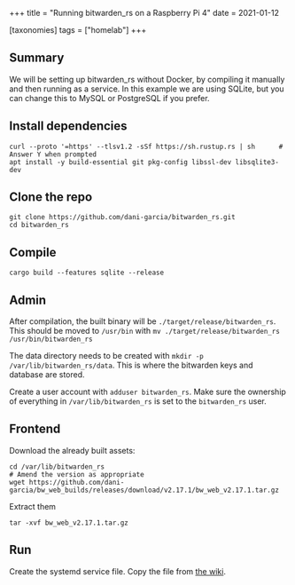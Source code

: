 +++
title = "Running bitwarden_rs on a Raspberry Pi 4"
date = 2021-01-12

[taxonomies]
tags = ["homelab"]
+++

## Summary

We will be setting up bitwarden_rs without Docker, by compiling it manually and then running as a service. In this example we are using SQLite, but you can change this to MySQL or PostgreSQL if you prefer.

## Install dependencies

```
curl --proto '=https' --tlsv1.2 -sSf https://sh.rustup.rs | sh      # Answer Y when prompted
apt install -y build-essential git pkg-config libssl-dev libsqlite3-dev
```

## Clone the repo

```
git clone https://github.com/dani-garcia/bitwarden_rs.git
cd bitwarden_rs
```

## Compile

```
cargo build --features sqlite --release
```

## Admin
After compilation, the built binary will be `./target/release/bitwarden_rs`. This should be moved to `/usr/bin` with `mv ./target/release/bitwarden_rs /usr/bin/bitwarden_rs`

The data directory needs to be created with `mkdir -p /var/lib/bitwarden_rs/data`. This is where the bitwarden keys and database are stored.

Create a user account with `adduser bitwarden_rs`. Make sure the ownership of everything in `/var/lib/bitwarden_rs` is set to the `bitwarden_rs` user.

## Frontend

Download the already built assets: 

```
cd /var/lib/bitwarden_rs
# Amend the version as appropriate
wget https://github.com/dani-garcia/bw_web_builds/releases/download/v2.17.1/bw_web_v2.17.1.tar.gz
```

Extract them

```
tar -xvf bw_web_v2.17.1.tar.gz
```

## Run

Create the systemd service file. Copy the file from [the wiki](https://github.com/dani-garcia/bitwarden_rs/wiki/Setup-as-a-systemd-service). 

